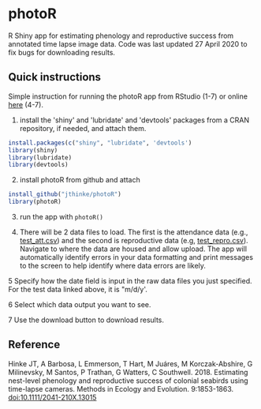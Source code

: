 # photoR
R Shiny app for estimating phenology and reproductive success from annotated time lapse image data.
Code was last updated 27 April 2020 to fix bugs for downloading results.

## Quick instructions 

Simple instruction for running the photoR app from RStudio (1-7) or online [here](https://jefferson.shinyapps.io/photor2/) (4-7).

1) install the 'shiny' and 'lubridate' and 'devtools' packages from a CRAN repository, if needed, and attach them. 
 ```r
install.packages(c("shiny", "lubridate", 'devtools')
library(shiny)
library(lubridate)
library(devtools)
```
2) install photoR from github and attach
```r
install_github("jthinke/photoR")
library(photoR)
```
3) run the app with `photoR()`

4) There will be 2 data files to load. The first is the attendance data (e.g., [test_att.csv](https://www.github.com/jthinke/photoR)) and the second is reproductive data (e.g, [test_repro.csv](https://www.github.com/jthinke/photoR)). Navigate to where the data are housed and allow upload. The app will automatically identify errors in your data formatting and print messages to the screen to help identify where data errors are likely.

5 Specify how the date field is input in the raw data files you just specified. For the test data linked above, it is "m/d/y'.

6 Select which data output you want to see. 

7 Use the download button to download results.

## Reference

Hinke JT, A Barbosa, L Emmerson, T Hart, M Juáres, M Korczak-Abshire, G Milinevsky, M Santos, P Trathan, G Watters, C Southwell. 2018. Estimating nest-level phenology and reproductive success of colonial seabirds using time-lapse cameras. Methods in Ecology and Evolution. 9:1853-1863. [doi:10.1111/2041-210X.13015](https://doi.org/10.1111/2041-210X.13015)
